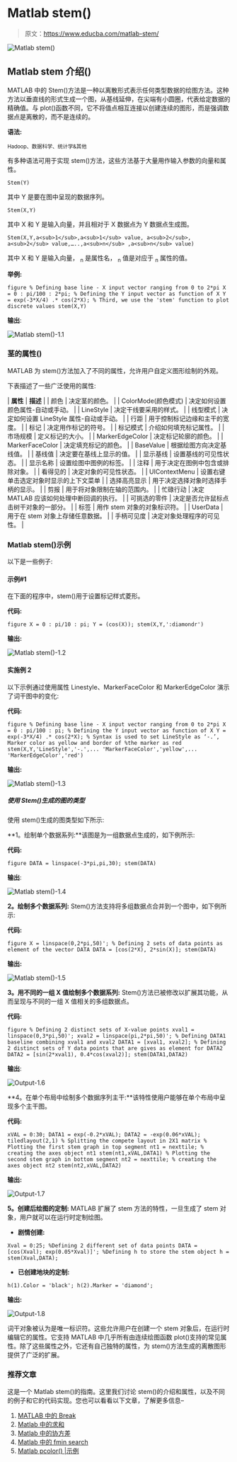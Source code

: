 # Matlab stem()

> 原文：<https://www.educba.com/matlab-stem/>

![Matlab stem()](img/653f9c513adbf42af8f22edb844072c7.png)



## Matlab stem 介绍()

MATLAB 中的 Stem()方法是一种以离散形式表示任何类型数据的绘图方法。这种方法以垂直线的形式生成一个图，从基线延伸，在尖端有小圆圈，代表给定数据的精确值。与 plot()函数不同，它不将值点相互连接以创建连续的图形，而是强调数据点是离散的，而不是连续的。

**语法:**

<small>Hadoop、数据科学、统计学&其他</small>

有多种语法可用于实现 stem()方法，这些方法基于大量用作输入参数的向量和属性。

`Stem(Y)`

其中 Y 是要在图中呈现的数据序列。

`Stem(X,Y)`

其中 X 和 Y 是输入向量，并且相对于 X 数据点为 Y 数据点生成图。

`Stem(X,Y,a<sub>1</sub>,a<sub>1</sub> value, a<sub>2</sub>, a<sub>2</sub> value,…..,a<sub>n</sub> ,a<sub>n</sub> value)`

其中 X 和 Y 是输入向量， <sub>n</sub> 是属性名， <sub>n</sub> 值是对应于 <sub>n</sub> 属性的值。

**举例:**

`figure
% Defining base line - X input vector ranging from 0 to 2*pi
X = 0 : pi/100 : 2*pi;
% Defining the Y input vector as function of X
Y = exp(-3*X/4) .* cos(2*X);
% Third, we use the 'stem' function to plot discrete values
stem(X,Y)`

**输出**:

![Matlab stem()-1.1](img/e90246d5cd2e369d2edc609dcd4c1bd0.png "Matlab stem()-1.1")



### 茎的属性()

MATLAB 为 stem()方法加入了不同的属性，允许用户自定义图形绘制的外观。

下表描述了一些广泛使用的属性:

| **属性** | **描述** |
| 颜色 | 决定茎的颜色。 |
| ColorMode(颜色模式) | 决定如何设置颜色属性-自动或手动。 |
| LineStyle | 决定干线要采用的样式。 |
| 线型模式 | 决定如何设置 LineStyle 属性-自动或手动。 |
| 行距 | 用于控制标记边缘和主干的宽度。 |
| 标记 | 决定用作标记的符号。 |
| 标记模式 | 介绍如何填充标记属性。 |
| 市场规模 | 定义标记的大小。 |
| MarkerEdgeColor | 决定标记轮廓的颜色。 |
| MarkerFaceColor | 决定填充标记的颜色。 |
| BaseValue | 根据绘图方向决定基线值。 |
| 基线值 | 决定要在基线上显示的值。 |
| 显示基线 | 设置基线的可见性状态。 |
| 显示名称 | 设置绘图中图例的标签。 |
| 注释 | 用于决定在图例中包含或排除对象。 |
| 看得见的 | 决定对象的可见性状态。 |
| UIContextMenu | 设置右键单击选定对象时显示的上下文菜单 |
| 选择高亮显示 | 用于决定选择对象时选择手柄的显示。 |
| 剪报 | 用于将对象限制在轴的范围内。 |
| 忙碌行动 | 决定 MATLAB 应该如何处理中断回调的执行。 |
| 可挑选的零件 | 决定是否允许鼠标点击树干对象的一部分。 |
| 标签 | 用作 stem 对象的对象标识符。 |
| UserData | 用于在 stem 对象上存储任意数据。 |
| 手柄可见度 | 决定对象处理程序的可见性。 |

### Matlab stem()示例

以下是一些例子:

#### 示例#1

在下面的程序中，stem()用于设置标记样式菱形。

**代码:**

`figure
X = 0 : pi/10 : pi;
Y = (cos(X));
stem(X,Y,':diamondr')`

**输出:**

![Matlab stem()-1.2](img/a2c55bf74b96c107af4b1252577a3c7a.png "Matlab stem()-1.2")



#### 实施例 2

以下示例通过使用属性 Linestyle、MarkerFaceColor 和 MarkerEdgeColor 演示了词干图中的变化:

**代码:**

`figure
% Defining base line - X input vector ranging from 0 to 2*pi
X = 0 : pi/100 : pi;
% Defining the Y input vector as function of X
Y = exp(-3*X/4) .* cos(2*X);
% Syntax is used to set LineStyle as ‘-.’, Marker color as yellow and border of %the marker as red
stem(X,Y,'LineStyle','-.',...
'MarkerFaceColor','yellow',...
'MarkerEdgeColor','red')`

**输出:**

![Matlab stem()-1.3](img/3a9e26414d5646b04063f3a8b8389472.png "Matlab stem()-1.3")



##### 使用 Stem()生成的图的类型

使用 stem()生成的图类型如下所示:

**1。绘制单个数据系列:**该图是为一组数据点生成的，如下例所示:

**代码:**

`figure
DATA = linspace(-3*pi,pi,30);
stem(DATA)`

**输出**:

![Matlab stem()-1.4](img/2bd6b6f88d00e62c3609ad7c3f222bec.png "Matlab stem()-1.4")



**2。绘制多个数据系列:** Stem()方法支持将多组数据点合并到一个图中，如下例所示:

**代码:**

`figure
X = linspace(0,2*pi,50)';
% Defining 2 sets of data points as element of the vector DATA
DATA = [cos(2*X), 2*sin(X)];
stem(DATA)`

**输出:**

![Matlab stem()-1.5](img/941fa51307225d0e6f1a31c433257947.png "Matlab stem()-1.5")



**3。用不同的一组 X 值绘制多个数据系列:** Stem()方法已被修改以扩展其功能，从而呈现与不同的一组 X 值相关的多组数据点。

**代码:**

`figure
% Defining 2 distinct sets of X-value points
xval1 = linspace(0,3*pi,50)';
xval2 = linspace(pi,2*pi,50)';
% Defining DATA1 baseline combining xval1 and xval2
DATA1 = [xval1, xval2];
% Defining 2 distinct sets of Y data points that are gives as element for DATA2
DATA2 = [sin(2*xval1), 0.4*cos(xval2)];
stem(DATA1,DATA2)`

**输出**:

![Output-1.6](img/77c529f6afb40cf48496ec41b5349a93.png "Output-1.6")



**4。在单个布局中绘制多个数据序列主干:**该特性使用户能够在单个布局中呈现多个主干图。

**代码:**

`xVAL = 0:30;
DATA1 = exp(-0.2*xVAL);
DATA2 = -exp(0.06*xVAL);
tiledlayout(2,1)
% Splitting the compete layout in 2X1 matrix
% Plotting the first stem graph in top segment
nt1 = nexttile;
% creating the axes object nt1
stem(nt1,xVAL,DATA1)
% Plotting the second stem graph in bottom segment
nt2 = nexttile;
% creating the axes object nt2
stem(nt2,xVAL,DATA2)`

**输出:**

![Output-1.7](img/108b31b7375c41383378867617544c10.png "Output-1.7")



**5。创建后绘图的定制:** MATLAB 扩展了 stem 方法的特性，一旦生成了 stem 对象，用户就可以在运行时定制绘图。

*   **剧情创建:**

`Xval = 0:25;
%Defining 2 different set of data points
DATA = [cos(Xval); exp(0.05*Xval)]';
%Defining h to store the stem object
h = stem(Xval,DATA);`

*   **已创建地块的定制:**

`h(1).Color = 'black';
h(2).Marker = 'diamond';`

**输出:**

![Output-1.8](img/315cdf3e7bdf31f60a3b9b3b8c02a151.png "Output-1.8")



词干对象被认为是唯一标识符。这些允许用户在创建一个 stem 对象后，在运行时编辑它的属性。它支持 MATLAB 中几乎所有由连续绘图函数 plot()支持的常见属性。除了这些属性之外，它还有自己独特的属性，为 stem()方法生成的离散图形提供了广泛的扩展。

### 推荐文章

这是一个 Matlab stem()的指南。这里我们讨论 stem()的介绍和属性，以及不同的例子和它的代码实现。您也可以看看以下文章，了解更多信息–

1.  [MATLAB 中的 Break](https://www.educba.com/break-in-matlab/)
2.  [Matlab 中的求和](https://www.educba.com/summation-in-matlab/)
3.  [Matlab 中的协方差](https://www.educba.com/covariance-in-matlab/)
4.  [Matlab 中的 fmin search](https://www.educba.com/fminsearch-in-matlab/)
5.  [Matlab pcolor() |示例](https://www.educba.com/matlab-pcolor/)





